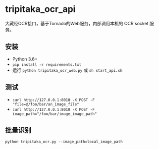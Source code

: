 # tripitaka_ocr_api

大藏经OCR接口，基于Tornado的Web服务，内部调用本机的 OCR socket 服务。

## 安装

- Python 3.6+
- `pip install -r requirements.txt`
- 运行 `python tripitaka_ocr_web.py` 或 `sh start_api.sh`

## 测试

- `curl http://127.0.0.1:8010 -X POST -F "file=@/foo/bar/an_image_file"`
- `curl http://127.0.0.1:8010 -X POST -F image_path="/foo/bar/image_image_path"`

## 批量识别

`python tripitaka_ocr.py --image_path=local_image_path`
